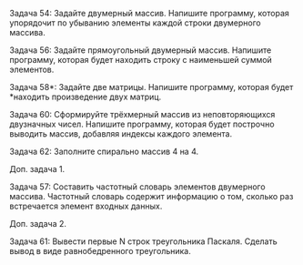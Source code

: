 Задача 54: Задайте двумерный массив. Напишите программу, которая
упорядочит по убыванию элементы каждой строки двумерного массива.

Задача 56: Задайте прямоугольный двумерный массив. Напишите
программу, которая будет находить строку с наименьшей суммой элементов.

Задача 58*: Задайте две матрицы. Напишите программу, которая будет
*находить произведение двух матриц.

Задача 60: Сформируйте трёхмерный массив из неповторяющихся
двузначных чисел. Напишите программу, которая будет построчно выводить
массив, добавляя индексы каждого элемента.

Задача 62: Заполните спирально массив 4 на 4.

Доп. задача 1.

Задача 57: Составить частотный словарь элементов
двумерного массива. Частотный словарь содержит
информацию о том, сколько раз встречается элемент
входных данных.

Доп. задача 2.

Задача 61: Вывести первые N строк треугольника
Паскаля. Сделать вывод в виде равнобедренного
треугольника.
